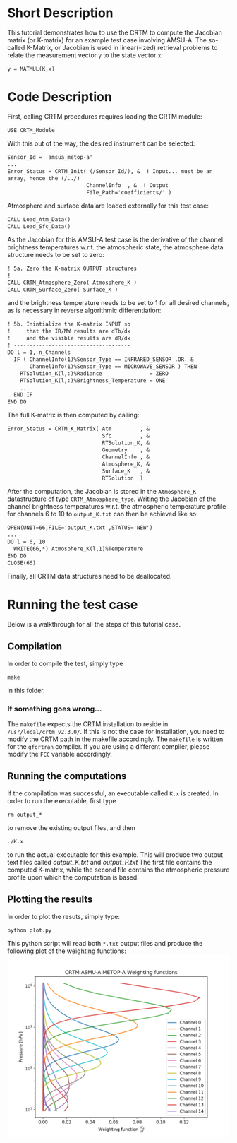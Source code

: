 # Short Description
This tutorial demonstrates how to use the CRTM to compute the Jacobian matrix (or K-matrix) for an example test case involving AMSU-A.
The so-called K-Matrix, or Jacobian is used in linear(-ized) retrieval problems to relate the measurement vector `y` to the state vector `x`:
```Fortran
y = MATMUL(K,x)
```
# Code Description
First, calling CRTM procedures requires loading the CRTM module:
```Fortran
USE CRTM_Module
```
With this out of the way, the desired instrument can be selected:
```Fortran
Sensor_Id = 'amsua_metop-a'
...
Error_Status = CRTM_Init( (/Sensor_Id/), &  ! Input... must be an array, hence the (/../)
                         ChannelInfo  , &  ! Output
                         File_Path='coefficients/' )
```
Atmosphere and surface data are loaded externally for this test case:
```Fortran
CALL Load_Atm_Data()
CALL Load_Sfc_Data()
```
As the Jacobian for this AMSU-A test case is the derivative of the channel brightness temperatures w.r.t. the atmospheric state, the atmosphere data structure needs to be set to zero:
```Fortran
! 5a. Zero the K-matrix OUTPUT structures
! ---------------------------------------
CALL CRTM_Atmosphere_Zero( Atmosphere_K )
CALL CRTM_Surface_Zero( Surface_K )
```
and the brightness temperature needs to be set to 1 for all desired channels, as is necessary in reverse algorithmic differentiation:
```
! 5b. Inintialize the K-matrix INPUT so
!     that the IR/MW results are dTb/dx
!     and the visible results are dR/dx
! -------------------------------------
DO l = 1, n_Channels
  IF ( ChannelInfo(1)%Sensor_Type == INFRARED_SENSOR .OR. &
       ChannelInfo(1)%Sensor_Type == MICROWAVE_SENSOR ) THEN
    RTSolution_K(l,:)%Radiance               = ZERO
    RTSolution_K(l,:)%Brightness_Temperature = ONE
    ...
  END IF
END DO
```
The full K-matrix is then computed by calling:
```Fortran
Error_Status = CRTM_K_Matrix( Atm         , &
                              Sfc         , &
                              RTSolution_K, &
                              Geometry    , &
                              ChannelInfo , &
                              Atmosphere_K, &
                              Surface_K   , &
                              RTSolution  )
```
After the computation, the Jacobian is stored in the `Atmosphere_K` datastructure of type `CRTM_Atmosphere_type`.
Writing the Jacobian of the channel brightness temperatures w.r.t. the atmospheric temperature profile for channels 6 to 10 to `output_K.txt` can then be achieved like so:
```Fortran
OPEN(UNIT=66,FILE='output_K.txt',STATUS='NEW')
...
DO l = 6, 10
  WRITE(66,*) Atmosphere_K(l,1)%Temperature
END DO 
CLOSE(66)
```
Finally, all CRTM data structures need to be deallocated.

# Running the test case
Below is a walkthrough for all the steps of this tutorial case.

## Compilation
In order to compile the test, simply type 
```
make 
```
in this folder.

### If something goes wrong...
The `makefile` expects the CRTM installation to reside in `/usr/local/crtm_v2.3.0/`.
If this is not the case for installation, you need to modify the CRTM path in the makefile accordingly.
The `makefile` is written for the `gfortran`  compiler. If you are using a different compiler, please modify the `FCC` variable accordingly.

## Running the computations
If the compilation was successful, an executable called `K.x` is created.
In order to run the executable, first type 
```
rm output_*
```
to remove the existing output files, and then 
```
./K.x
```
to run the actual executable for this example. This will produce two output text files called *output_K.txt* and *output_P.txt* 
The first file contains the computed K-matrix, while the second file contains the atmospheric pressure profile upon which the computation is based.

## Plotting the results
In order to plot the resuts, simply type:
```
python plot.py
```
This python script will read both `*.txt` output files and produce the following plot of the weighting functions:
![Image of AMSU-A weighting functions.](kmatrix_amsu-a.png)
